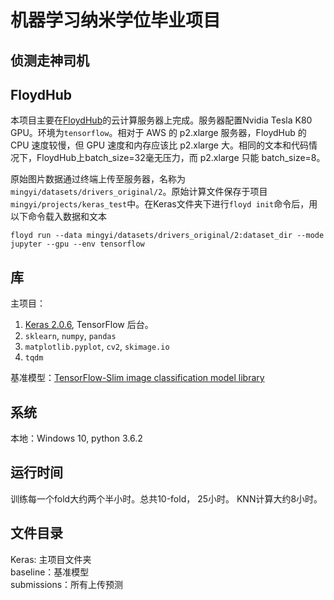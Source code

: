 # 机器学习纳米学位毕业项目
## 侦测走神司机

## FloydHub
本项目主要在[FloydHub](https://www.floydhub.com)的云计算服务器上完成。服务器配置Nvidia Tesla K80 GPU。环境为`tensorflow`。相对于 AWS 的 p2.xlarge 服务器，FloydHub 的 CPU 速度较慢，但 GPU 速度和内存应该比 p2.xlarge 大。相同的文本和代码情况下，FloydHub上batch_size=32毫无压力，而 p2.xlarge 只能 batch_size=8。

原始图片数据通过终端上传至服务器，名称为 `mingyi/datasets/drivers_original/2`。原始计算文件保存于项目`mingyi/projects/keras_test`中。在Keras文件夹下进行`floyd init`命令后，用以下命令载入数据和文本
```shell
floyd run --data mingyi/datasets/drivers_original/2:dataset_dir --mode jupyter --gpu --env tensorflow
```

## 库
主项目：
1. [Keras 2.0.6](Keras.io), TensorFlow 后台。
2. `sklearn`, `numpy`, `pandas`
3. `matplotlib.pyplot`, `cv2`, `skimage.io`
4. `tqdm`

基准模型：[TensorFlow-Slim image classification model library](https://github.com/tensorflow/models/tree/master/slim)

## 系统
本地：Windows 10,  python 3.6.2

## 运行时间
训练每一个fold大约两个半小时。总共10-fold， 25小时。
KNN计算大约8小时。

## 文件目录
Keras: 主项目文件夹</br>
baseline：基准模型</br>
submissions：所有上传预测</br>
